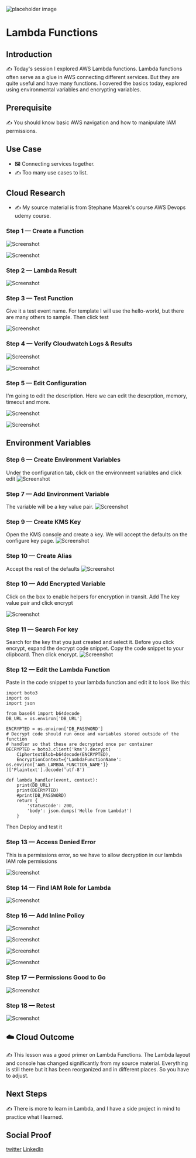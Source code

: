 
![placeholder image](lambda.svg)

# Lambda Functions

## Introduction

✍️ Today's session I explored AWS Lambda functions. Lambda functions often serve as a glue in AWS connecting different services. But they are quite useful and have many functions. I covered the basics today, explored using environmental variables and encrypting variables.

## Prerequisite

✍️ You should know basic AWS navigation and how to manipulate IAM permissions.

## Use Case

- 🖼️ Connecting services together.
- ✍️ Too many use cases to list.

## Cloud Research

- ✍️ My source material is from Stephane Maarek's course AWS Devops udemy course.

### Step 1 — Create a Function

![Screenshot](step1-create-lambda.png)

![Screenshot](step1a-lambda-params.png)

### Step 2 — Lambda Result

![Screenshot](step2-lambda-result.png)

### Step 3 — Test Function
Give it a test event name. For template I will use the hello-world, but there are many others to sample. Then click test

![Screenshot](step4-lambdaParams.png)

### Step 4 — Verify Cloudwatch Logs & Results

![Screenshot](step5-verify-cloudwatch-logs.png)

![Screenshot](step5a-verifyresult.png)

### Step 5 — Edit Configuration
I'm going to edit the description. Here we can edit the descrption, memory, timeout and more.

![Screenshot](step6-edit-configuration.png)

![Screenshot](step6-edit-settings.png)

## Environment Variables
### Step 6 — Create Environment Variables
Under the configuration tab, click on the environment variables and click edit
![Screenshot](step7-EV.png)

### Step 7 — Add Environment Variable
The variable will be a key value pair.
![Screenshot](step7a-dburl.png)

### Step 9 — Create KMS Key
Open the KMS console and create a key. We will accept the defaults on the configure key page.
![Screenshot](step9-create-key.png)

### Step 10 — Create Alias
Accept the rest of the defaults
![Screenshot](step10-create-alias.png)

### Step 10 — Add Encrypted Variable
Click on the box to enable helpers for encryption in transit. Add The key value pair and click encrypt

![Screenshot](step9-encryptKMS.png)

### Step 11 — Search For key
Search for the key that you just created and select it. Before you click encrypt, expand the decrypt code snippet. Copy the code snippet to your clipboard. Then click encrypt.
![Screenshot](step11-search-key.png)

### Step 12 — Edit the Lambda Function
Paste in the code snippet to your lambda function and edit it to look like this:
```
import boto3
import os
import json

from base64 import b64decode
DB_URL = os.environ['DB_URL']

ENCRYPTED = os.environ['DB_PASSWORD']
# Decrypt code should run once and variables stored outside of the function
# handler so that these are decrypted once per container
DECRYPTED = boto3.client('kms').decrypt(
    CiphertextBlob=b64decode(ENCRYPTED),
    EncryptionContext={'LambdaFunctionName': os.environ['AWS_LAMBDA_FUNCTION_NAME']}
)['Plaintext'].decode('utf-8')

def lambda_handler(event, context):
    print(DB_URL)
    print(DECRYPTED)
    #print(DB_PASSWORD)
    return {
        'statusCode': 200,
        'body': json.dumps('Hello from Lambda!')
    }
```
Then Deploy and test it

### Step 13 — Access Denied Error
This is a permissions error, so we have to allow decryption in our lambda IAM role permissions

![Screenshot](step13-IAM-permissions.png)

### Step 14 — Find IAM Role for Lambda
![Screenshot](step13a-find-your-role.png)

### Step 16 — Add Inline Policy
![Screenshot](step13b-add-permissions.png)

![Screenshot](step14-inline-policy1.png)

![Screenshot](step14-addkeyarn2.png)

![Screenshot](step14c-nameit.png)

### Step 17 — Permissions Good to Go

![Screenshot](step14d-goodtogo.png)

### Step 18 — Retest

![Screenshot](step14-result-200.png)

## ☁️ Cloud Outcome

✍️ This lesson was a good primer on Lambda Functions. The Lambda layout and console has changed significantly from my source material. Everything is still there but it has been reorganized and in different places. So you have to adjust.

## Next Steps

✍️ There is more to learn in Lambda, and I have a side project in mind to practice what I learned.

## Social Proof

[twitter](https://twitter.com/DemianJennings/status/1631490746539712512)
[LinkedIn](lhttps://www.linkedin.com/posts/demian-jennings_100daysofcloud-aws-awscloud-activity-7037256802706608129-soz3?utm_source=share&utm_medium=member_desktop)
